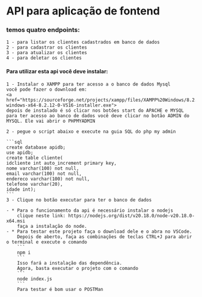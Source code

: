 # API para aplicação de fontend
### temos quatro endpoints:
> 
    1 - para listar os clientes cadastrados em banco de dados
    2 - para cadastrar os clientes
    3 - para atualizar os clientes
    4 - para deletar os clientes

#### Para utilizar esta api você deve instalar:
> 
    1 - Instalar o XAMPP para ter acesso a o banco de dados Mysql
    você pode fazer o download em:
    <a href="https://sourceforge.net/projects/xampp/files/XAMPP%20Windows/8.2.12/xampp-windows-x64-8.2.12-0-VS16-installer.exe">
    depois de instalado é só clicar nos botões start do APACHE e MYSQL
    para ter acesso ao banco de dados você deve clicar no botão ADMIN do MYSQL. Ele vai abrir o PHPMYADMIN

    2 - pegue o script abaixo e execute na guia SQL do php my admin

    ```sql
    create database apidb;
    use apidb;
    create table cliente(
    idcliente int auto_increment primary key,
    nome varchar(100) not null,
    email varchar(100) not null,
    endereco varchar(100) not null,
    telefone varchar(20),
    idade int);
    ```
    3 - Clique no botão executar para ter o banco de dados

    - * Para o funcionamento da api é necessário instalar o nodejs
        clique neste link: https://nodejs.org/dist/v20.18.0/node-v20.18.0-x64.msi
        faça a instalação do node.
    - * Para testar este projeto faça o download dele e o abra no VSCode.
        Depois de aberto, faça as combinações de teclas CTRL+J para abrir o terminal e execute o comando
        ```
        npm i
        ```
        Isso fará a instalação das dependência.
        Agora, basta executar o projeto com o comando 
        ```
        node index.js
        ```
        Para testar é bom usar o POSTMan

